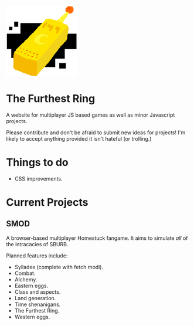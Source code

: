 ![a prospit themed server sits in the void](./images/furthest-ring-149.png)
# The Furthest Ring
A website for multiplayer JS based games as well as minor Javascript projects.

Please contribute and don't be afraid to submit new ideas for projects! I'm likely to accept anything provided it isn't hateful (or trolling.)

# Things to do
* CSS improvements.

# Current Projects

## SMOD

A browser-based multiplayer Homestuck fangame. It aims to simulate _all_ of the intracacies of SBURB.

Planned features include:
* Sylladex (complete with fetch modi).
* Combat.
* Alchemy.
* Eastern eggs.
* Class and aspects.
* Land generation.
* Time shenanigans.
* The Furthest Ring.
* Western eggs.
